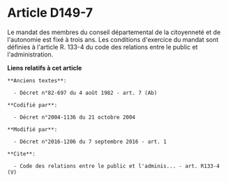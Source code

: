 # Article D149-7

Le mandat des membres du conseil départemental de la citoyenneté et de l'autonomie est fixé à trois ans. Les conditions
d'exercice du mandat sont définies à l'article R. 133-4 du code des relations entre le public et l'administration.

**Liens relatifs à cet article**

	**Anciens textes**:

	  - Décret n°82-697 du 4 août 1982 - art. 7 (Ab)

	**Codifié par**:

	  - Décret n°2004-1136 du 21 octobre 2004

	**Modifié par**:

	  - Décret n°2016-1206 du 7 septembre 2016 - art. 1

	**Cite**:

	  - Code des relations entre le public et l'adminis... - art. R133-4 (V)
